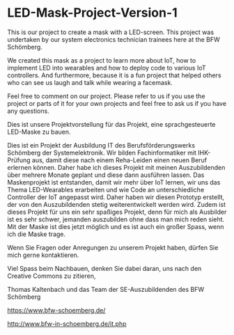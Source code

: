 # LED-Mask-Project-Version-1
This is our project to create a mask with a LED-screen. This project was undertaken by our system electronics technician trainees here at the BFW Schömberg.

We created this mask as a project to learn more about IoT, how to implement LED into wearables and how to deploy code to various IoT controllers. 
And furthermore, because it is a fun project that helped others who can see us laugh and talk while wearing a facemask.

Feel free to comment on our project. Please refer to us if you use the project or parts of it for your own projects and feel free to ask us if you have any questions.

Dies ist unsere Projektvorstellung für das Projekt, eine sprachgesteuerte LED-Maske zu bauen.

Dies ist ein Projekt der Ausbildung IT des Berufsförderungswerks Schömberg der Systemelektronik. 
Wir bilden Fachinformatiker mit IHK-Prüfung aus, damit diese nach einem Reha-Leiden einen neuen Beruf erlernen können. 
Daher habe ich dieses Projekt mit meinen Auszubildenden über mehrere Monate geplant und diese dann ausführen lassen. 
Das Maskenprojekt ist entstanden, damit wir mehr über IoT lernen, wir uns das Thema LED-Wearables erarbeiten 
und wie Code an unterschiedliche Controller der IoT angepasst wird. Daher haben wir diesen Prototyp erstellt, der von den Auszubildenden stetig weiterentwickelt werden wird. 
Zudem ist dieses Projekt für uns ein sehr spaßiges Projekt, denn für mich als Ausbilder ist es sehr schwer, 
jemanden auszubilden ohne dass man mich reden sieht. Mit der Maske ist dies jetzt möglich und es ist auch ein großer Spass, wenn ich die Maske trage.

Wenn Sie Fragen oder Anregungen zu unserem Projekt haben, dürfen Sie mich gerne kontaktieren.

Viel Spass beim Nachbauen, denken Sie dabei daran, uns nach den Creative Commons zu zitieren,

Thomas Kaltenbach und das Team der SE-Auszubildenden des BFW Schömberg

https://www.bfw-schoemberg.de/

http://www.bfw-in-schoemberg.de/it.php
